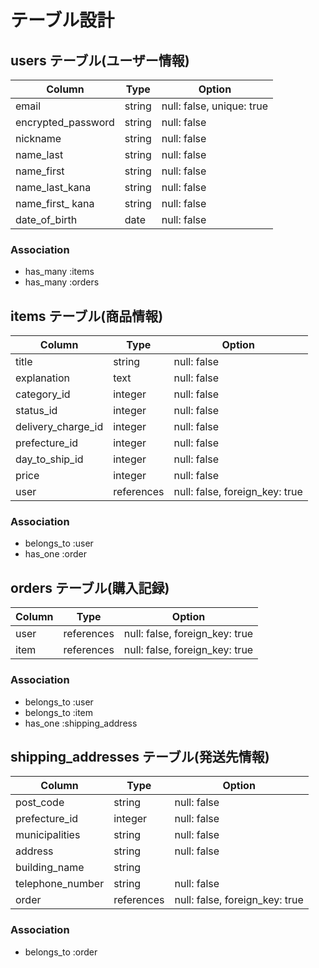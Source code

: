 # テーブル設計


## users テーブル(ユーザー情報)

| Column               | Type     | Option                    |
| -------------------- | -------- | ------------------------- |
| email                | string   | null: false, unique: true |
| encrypted_password   | string   | null: false               |
| nickname             | string   | null: false               |
| name_last            | string   | null: false               |
| name_first           | string   | null: false               |
| name_last_kana       | string   | null: false               |
| name_first_ kana     | string   | null: false               |
| date_of_birth        | date     | null: false               |

### Association

- has_many :items
- has_many :orders


## items テーブル(商品情報)

| Column             | Type       | Option                          |
| ------------------ | ---------- | ------------------------------- |
| title              | string     | null: false                     |
| explanation        | text       | null: false                     |
| category_id        | integer    | null: false                     |
| status_id          | integer    | null: false                     |
| delivery_charge_id | integer    | null: false                     |
| prefecture_id     | integer    | null: false                     |
| day_to_ship_id     | integer    | null: false                     |
| price              | integer    | null: false                     |
| user               | references | null: false, foreign_key: true  |

### Association

- belongs_to :user
- has_one :order


## orders テーブル(購入記録)

| Column    | Type        | Option                           |
| --------- | ----------- | -------------------------------- |
| user      | references  | null: false, foreign_key: true   |
| item      | references  | null: false, foreign_key: true   |

### Association

- belongs_to :user
- belongs_to :item
- has_one :shipping_address


## shipping_addresses テーブル(発送先情報)

| Column            | Type        | Option                         |
| ----------------- | ----------- | ------------------------------ |
| post_code         | string      | null: false                    |
| prefecture_id    | integer     | null: false                    |
| municipalities    | string      | null: false                    |
| address           | string      | null: false                    |
| building_name     | string      |                                |
| telephone_number  | string      | null: false                    |
| order             | references  | null: false, foreign_key: true |

### Association

- belongs_to :order